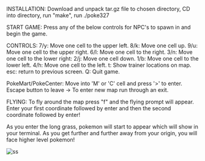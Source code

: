 INSTALLATION: Download and unpack tar.gz file to chosen directory, CD into directory, run "make", run ./poke327

START GAME: Press any of the below controls for NPC's to spawn in and begin the game.

CONTROLS: 7/y: Move one cell to the upper left. 8/k: Move one cell up. 9/u: Move one cell to the upper right. 6/l: Move one cell to the right. 3/n: Move one cell to the lower right: 2/j: Move one cell down. 1/b: Move one cell to the lower left. 4/h: Move one cell to the left. t: Show trainer locations on map. esc: return to previous screen. Q: Quit game.

PokeMart/PokeCenter: Move into 'M' or 'C' cell and press '>' to enter. Escape button to leave -> To enter new map run through an exit.

FLYING: To fly around the map press "f" and the flying prompt will appear. Enter your first coordinate followed by enter and then the second coordinate followed by enter!

As you enter the long grass, pokemon will start to appear which will show in your terminal. As you get further and further away from your origin, you will face higher level pokemon!

![ss](ScreenShot2022-11-28at2.26.52PM.png)

